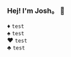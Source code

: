 ### Hej! I'm Josh。 👋

♦️  ``` test ``` <br />
♠️  ``` test ``` <br />
♥️  ``` test ``` <br />
♣️  ``` test ``` <br />

<!--
**joshtn/joshtn** is a ✨ _special_ ✨ repository because its `README.md` (this file) appears on your GitHub profile.

Here are some ideas to get you started:

- 🔭 I’m currently working on ...
- 🌱 I’m currently learning ...
- 👯 I’m looking to collaborate on ...
- 🤔 I’m looking for help with ...
- 💬 Ask me about ...
- 📫 How to reach me: ...
- 😄 Pronouns: ...
- ⚡ Fun fact: ...
-->
